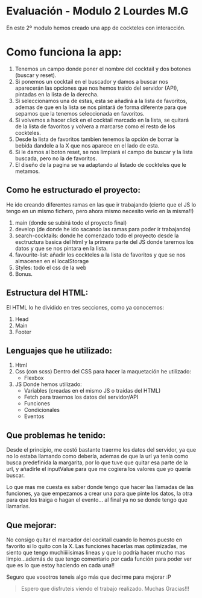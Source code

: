 # Evaluación - Modulo 2 Lourdes M.G

En este 2º modulo hemos creado una app de cockteles con interacción.

# Como funciona la app:
1. Tenemos un campo donde poner el nombre del cocktail y dos botones (buscar y reset).
2. Si ponemos un cocktail en el buscador y damos a buscar nos aparecerán las opciones que nos hemos traido del servidor (API), pintadas en la lista de la derecha.
3. Si seleccionamos una de estas, esta se añadirá a la lista de favoritos, ademas de que en la lista se nos pintará de forma diferente para que sepamos que la tenemos seleccionada en favoritos.
4. Si volvemos a hacer click en el cocktail marcado en la lista, se quitará de la lista de favoritos y volvera a marcarse como el resto de los cockteles.
5. Desde la lista de favoritos tambien tenemos la opción de borrar la bebida dandole a la X que nos aparece en el lado de esta.
6. Si le damos al boton reset, se nos limpiará el campo de buscar y la lista buscada, pero no la de favoritos.
7. El diseño de la pagina se va adaptando al listado de cockteles que le metamos.

## Como he estructurado el proyecto:
He ido creando diferentes ramas en las que ir trabajando (cierto que el JS lo tengo en un mismo fichero, pero ahora mismo necesito verlo en la misma!!)
1. main (donde se subirá todo el proyecto final)
2. develop (de donde he ido sacando las ramas para poder ir trabajando)
3. search-cocktails:
   donde he comenzado todo el proyecto desde la esctructura basica del html y la primera parte del JS donde tarernos los datos y que se nos pintara en la lista.
4. favourite-list:
   añadir los cockteles a la lista de favoritos y que se nos almacenen en el localStorage
5. Styles:
   todo el css de la web
6. Bonus.


## Estructura del HTML:
El HTML lo he dividido en tres secciones, como ya conocemos:
1. Head
2. Main
3. Footer

## Lenguajes que he utilizado:
1. Html
2. Css (con scss)
   Dentro del CSS para hacer la maquetación he utilizado:
   * Flexbox
3. JS
   Donde hemos utilizado:
   * Variables (creadas en el mismo JS o traidas del HTML)
   * Fetch para traernos los datos del servidor/API
   * Funciones 
   * Condicionales
   * Eventos

## Que problemas he tenido:
Desde el principio, me costó bastante traerme los datos del servidor, ya que no lo estaba llamando como debería, ademas de que la url ya tenía como busca predefinida la margarita, por lo que tuve que quitar esa parte de la url, y añadirle el inputValue para que me cogiera los valores que yo quería buscar.

Lo que mas me cuesta es saber donde tengo que hacer las llamadas de las funciones, ya que empezamos a crear una para que pinte los datos, la otra para que los traiga o hagan el evento... al final ya no se donde tengo que llamarlas.


## Que mejorar:
No consigo quitar el marcador del cocktail cuando lo hemos puesto en favorito si lo quito con la X.
Las funciones hacerlas mas optimizadas, me siento que tengo muchiiiiisimas lineas y que lo podría hacer mucho mas limpio...además de que tengo comentario por cada función para poder ver que es lo que estoy haciendo en cada una!!

Seguro que vosotros teneis algo más que decirme para mejorar :P


> Espero que disfruteis viendo el trabajo realizado. Muchas Gracias!!!
